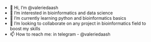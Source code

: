- 👋 Hi, I’m @valeriedaash
- 👀 I’m interested in bioinformatics and data science 
- 🌱 I’m currently learning python and bioinformatics basics
- 💞️ I’m looking to collaborate on any project in bioinformatics field to boost my skills
- 📫 How to reach me: in telegram - @valeriedaash

<!---
valeriedaash/valeriedaash is a ✨ special ✨ repository because its `README.md` (this file) appears on your GitHub profile.
You can click the Preview link to take a look at your changes.
--->
